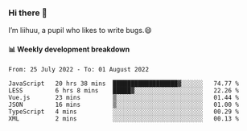 ### Hi there 👋
I’m liihuu, a pupil who likes to write bugs.😄


#### 📊 Weekly development breakdown
<!--START_SECTION:waka-->

```text
From: 25 July 2022 - To: 01 August 2022

JavaScript   20 hrs 38 mins  ██████████████████▓░░░░░░   74.77 %
LESS         6 hrs 8 mins    █████▓░░░░░░░░░░░░░░░░░░░   22.26 %
Vue.js       23 mins         ▒░░░░░░░░░░░░░░░░░░░░░░░░   01.44 %
JSON         16 mins         ▒░░░░░░░░░░░░░░░░░░░░░░░░   01.00 %
TypeScript   4 mins          ░░░░░░░░░░░░░░░░░░░░░░░░░   00.29 %
XML          2 mins          ░░░░░░░░░░░░░░░░░░░░░░░░░   00.13 %
```

<!--END_SECTION:waka-->

<!--
**liihuu/liihuu** is a ✨ _special_ ✨ repository because its `README.md` (this file) appears on your GitHub profile.

Here are some ideas to get you started:

- 🔭 I’m currently working on ...
- 🌱 I’m currently learning ...
- 👯 I’m looking to collaborate on ...
- 🤔 I’m looking for help with ...
- 💬 Ask me about ...
- 📫 How to reach me: ...
- 😄 Pronouns: ...
- ⚡ Fun fact: ...
-->
